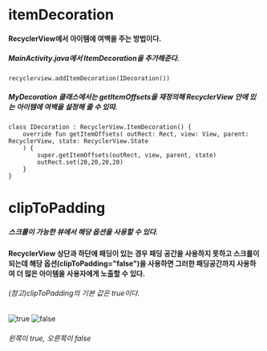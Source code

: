 # itemDecoration

#### RecyclerView에서 아이템에 여백을 주는 방법이다.

##### MainActivity.java에서 ItemDecoration을 추가해준다.

```
recyclerview.addItemDecoration(IDecoration())
```

##### MyDecoration 클래스에서는 getItemOffsets을 재정의해 RecyclerView 안에 있는 아이템에 여백을 설정해 줄 수 있따.

```
class IDecoration : RecyclerView.ItemDecoration() {
    override fun getItemOffsets( outRect: Rect, view: View, parent: RecyclerView, state: RecyclerView.State
    ) {
        super.getItemOffsets(outRect, view, parent, state)
        outRect.set(20,20,20,20)
    }
}
```

# clipToPadding

##### 스크롤이 가능한 뷰에서 해당 옵션을 사용할 수 있다.

#### RecyclerView 상단과 하단에 패딩이 있는 경우 패딩 공간을 사용하지 못하고 스크롤이 되는데 해당 옵션(clipToPadding="false")을 사용하면 그러한 패딩공간까지 사용하여 더 많은 아이템을 사용자에게 노출할 수 있다.

###### (참고)clipToPadding의 기본 값은 true이다.


![true](https://user-images.githubusercontent.com/61824695/81412167-6b47dd00-917e-11ea-96ca-a70a307d6ad3.JPG)
![false](https://user-images.githubusercontent.com/61824695/81412170-6be07380-917e-11ea-91c6-9bf73f4bc3ca.JPG)



###### 왼쪽이 true, 오른쪽이 false

